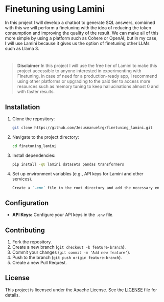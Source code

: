 # Finetuning using Lamini

In this project I will develop a chatbot to generate SQL answers, combined with this we will perform a finetuning with the idea of reducing the token consumption and improving the quality of the result. We can make all of this more simple by using a platform such as Cohere or OpenAI, but in my case, I will use Lamini because it gives us the option of finetuning other LLMs such as Llama 3.

#

> **Disclaimer**
> In this project I will use the free tier of Lamini to make this project accessible to anyone interested in experimenting with Finetuning, in case of need for a production-ready app, I recommend using other platforms or upgrading to the paid tier to access more resources such as memory tuning to keep hallucinations almost 0 and with faster results.



## Installation
1. Clone the repository:
    ```bash
    git clone https://github.com/Jesusmanuelrg/finetuning_lamini.git
    ```
2. Navigate to the project directory:
    ```bash
    cd finetuning_lamini
    ```
3. Install dependencies:
    ```bash
    pip install -qU lamini datasets pandas transformers
    ```
4. Set up environment variables (e.g., API keys for Lamini and other services).
    ```markdown
    Create a `.env` file in the root directory and add the necessary environment variables.
    ```

## Configuration
- **API Keys:** Configure your API keys in the `.env` file.

## Contributing
1. Fork the repository.
2. Create a new branch (`git checkout -b feature-branch`).
3. Commit your changes (`git commit -m 'Add new feature'`).
4. Push to the branch (`git push origin feature-branch`).
5. Create a new Pull Request.

## License
This project is licensed under the Apache License. See the [LICENSE](LICENSE) file for details.
